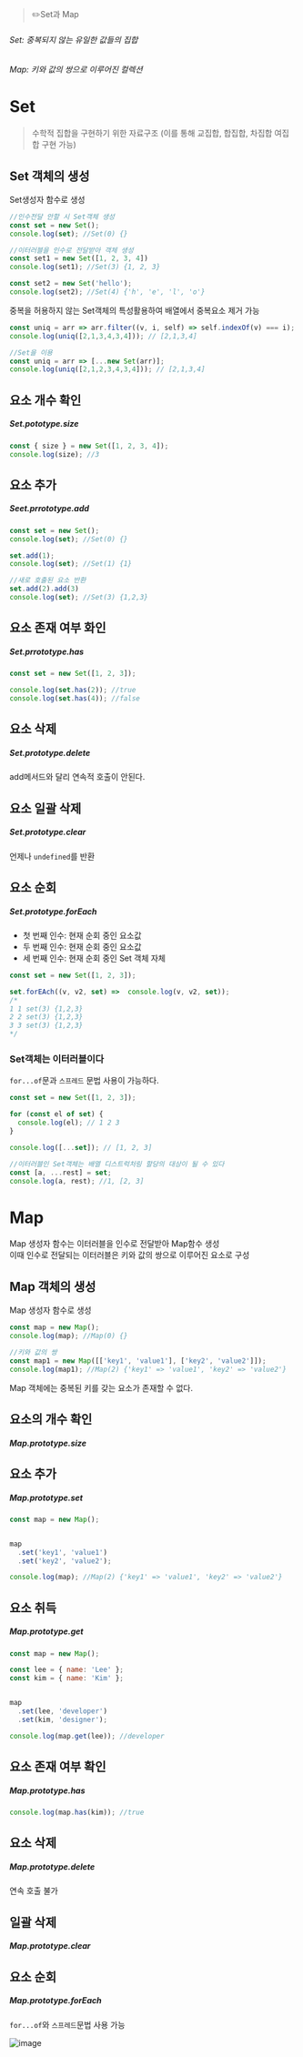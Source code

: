 > ✏️Set과 Map

###### Set: 중복되지 않는 유일한 값들의 집합
###### Map: 키와 값의 쌍으로 이루어진 컬렉션


# Set
>수학적 집합을 구현하기 위한 자료구조 (이를 통해 교집합, 합집합, 차집합 여집합 구현 가능)

## Set 객체의 생성
Set생성자 함수로 생성

```jsx
//인수전달 안할 시 Set객체 생성
const set = new Set();
console.log(set); //Set(0) {}

//이터러블을 인수로 전달받아 객체 생성
const set1 = new Set([1, 2, 3, 4])
console.log(set1); //Set(3) {1, 2, 3}

const set2 = new Set('hello');
console.log(set2); //Set(4) {'h', 'e', 'l', 'o'}
```

 중복을 허용하지 않는 Set객체의 특성활용하여 배열에서 중복요소 제거 가능

```jsx
const uniq = arr => arr.filter((v, i, self) => self.indexOf(v) === i);
console.log(uniq([2,1,3,4,3,4])); // [2,1,3,4]

//Set을 이용
const uniq = arr => [...new Set(arr)];
console.log(uniq([2,1,2,3,4,3,4])); // [2,1,3,4]
```

## 요소 개수 확인

##### Set.pototype.size

```jsx
const { size } = new Set([1, 2, 3, 4]);
console.log(size); //3
```


## 요소 추가

##### Seet.prrototype.add

```jsx
const set = new Set();
console.log(set); //Set(0) {}

set.add(1);
console.log(set); //Set(1) {1}

//새로 호출된 요소 반환
set.add(2).add(3)
console.log(set); //Set(3) {1,2,3}
```

## 요소 존재 여부 화인

##### Set.prrototype.has

```jsx
const set = new Set([1, 2, 3]);

console.log(set.has(2)); //true
console.log(set.has(4)); //false
```

## 요소 삭제

##### Set.prototype.delete

add메서드와 달리 연속적 호출이 안된다.



## 요소 일괄 삭제


##### Set.prototype.clear

언제나 `undefined`를 반환



## 요소 순회

##### Set.prototype.forEach 

- 첫 번째 인수: 현재 순회 중인 요소값
- 두 번째 인수: 현재 순회 중인 요소값
- 세 번째 인수: 현재 순회 중인 Set 객체 자체

```jsx
const set = new Set([1, 2, 3]);

set.forEAch((v, v2, set) =>  console.log(v, v2, set));
/*
1 1 set(3) {1,2,3}
2 2 set(3) {1,2,3}
3 3 set(3) {1,2,3}
*/
```


### Set객체는 이터러블이다

`for...of`문과 `스프레드` 문법 사용이 가능하다.

```jsx
const set = new Set([1, 2, 3]);

for (const el of set) {
  console.log(el); // 1 2 3
}

console.log([...set]); // [1, 2, 3]

//이터러블인 Set객체는 배열 디스트럭처링 할당의 대상이 될 수 있다
const [a, ...rest] = set;
console.log(a, rest); //1, [2, 3]
```

# Map
Map 생성자 함수는 이터러블을 인수로 전달받아 Map함수 생성 </br>
이때 인수로 전달되는 이터러블은 키와 값의 쌍으로 이루어진 요소로 구성

## Map 객체의 생성
Map 생성자 함수로 생성

```jsx
const map = new Map();
console.log(map); //Map(0) {}

//키와 값의 쌍
const map1 = new Map([['key1', 'value1'], ['key2', 'value2']]);
console.log(map1); //Map(2) {'key1' => 'value1', 'key2' => 'value2'}
```

Map 객체에는 중복된 키를 갖는 요소가 존재할 수 없다.


## 요소의 개수 확인

##### Map.prototype.size



## 요소 추가

##### Map.prototype.set

```jsx
const map = new Map();


map
  .set('key1', 'value1')
  .set('key2', 'value2');

console.log(map); //Map(2) {'key1' => 'value1', 'key2' => 'value2'}
```


## 요소 취득

##### Map.prototype.get

```jsx
const map = new Map();

const lee = { name: 'Lee' };
const kim = { name: 'Kim' };


map
  .set(lee, 'developer')
  .set(kim, 'designer');

console.log(map.get(lee)); //developer
```

## 요소 존재 여부 확인

##### Map.prototype.has

```jsx
console.log(map.has(kim)); //true
```

## 요소 삭제

##### Map.prototype.delete

연속 호출 불가


## 일괄 삭제

##### Map.prototype.clear


## 요소 순회

##### Map.prototype.forEach

`for...of`와 `스프레드`문법 사용 가능

![image](https://github.com/mobi-community/mobi-2th-book-study/assets/134191815/2ff65026-805e-46b6-9cb9-0ebf3a3f60c0)

